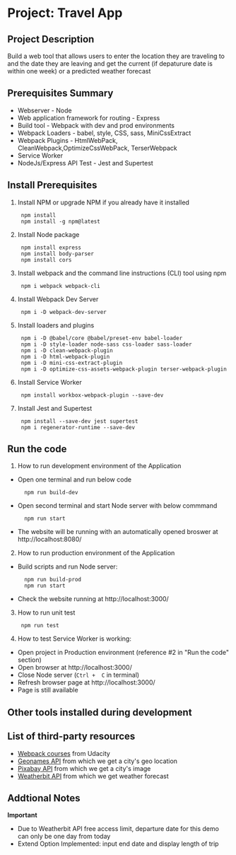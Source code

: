 # Project: Travel App

## Project Description
Build a web tool that allows users to enter the location they are traveling to and the date they are leaving and get the current (if depaturure date is within one week) or a predicted weather forecast

## Prerequisites Summary
* Webserver - Node
* Web application framework for routing - Express
* Build tool - Webpack with dev and prod environments
* Webpack Loaders - babel, style, CSS, sass, MiniCssExtract
* Webpack Plugins - HtmlWebPack, CleanWebpack,OptimizeCssWebPack, TerserWebpack
* Service Worker
* NodeJs/Express API Test - Jest and Supertest

## Install Prerequisites
1. Install NPM or upgrade NPM if you already have it installed 
        
        npm install  
        npm install -g npm@latest

2. Install Node package

        npm install express
        npm install body-parser
        npm install cors

3. Install webpack and the command line instructions (CLI) tool using npm

        npm i webpack webpack-cli

4. Install Webpack Dev Server
    
        npm i -D webpack-dev-server

5. Install loaders and plugins

        npm i -D @babel/core @babel/preset-env babel-loader
        npm i -D style-loader node-sass css-loader sass-loader
        npm i -D clean-webpack-plugin
        npm i -D html-webpack-plugin
        npm i -D mini-css-extract-plugin
        npm i -D optimize-css-assets-webpack-plugin terser-webpack-plugin

6. Install Service Worker
        
        npm install workbox-webpack-plugin --save-dev

7. Install Jest and Supertest

        npm install --save-dev jest supertest
        npm i regenerator-runtime --save-dev

## Run the code
1. How to run development environment of the Application

* Open one terminal and run below code

        npm run build-dev

* Open second terminal and start Node server with below commmand

        npm run start

* The website will be running with an automatically opened broswer at http://localhost:8080/

2. How to run production environment of the Application
* Build scripts and run Node server:

        npm run build-prod
        npm run start
* Check the website running at http://localhost:3000/

3. How to run unit test

        npm run test

4. How to test Service Worker is working:
* Open project in Production environment (reference #2 in "Run the code" section)
* Open browser at http://localhost:3000/
* Close Node server (`Ctrl +  C` in terminal)
* Refresh browser page at http://localhost:3000/
* Page is still available




## Other tools installed during development


## List of third-party resources
* [Webpack courses](www.udacity.com) from Udacity
* [Geonames API](https://www.geonames.org/) from which we get a city's geo location
* [Pixabay API](https://pixabay.com/) from which we get a city's image
* [Weatherbit API](https://www.weatherbit.io/) from which we get weather forecast


## Addtional Notes
**Important**
* Due to Weatherbit API free access limit, departure date for this demo can only be one day from today
* Extend Option Implemented: input end date and display length of trip




